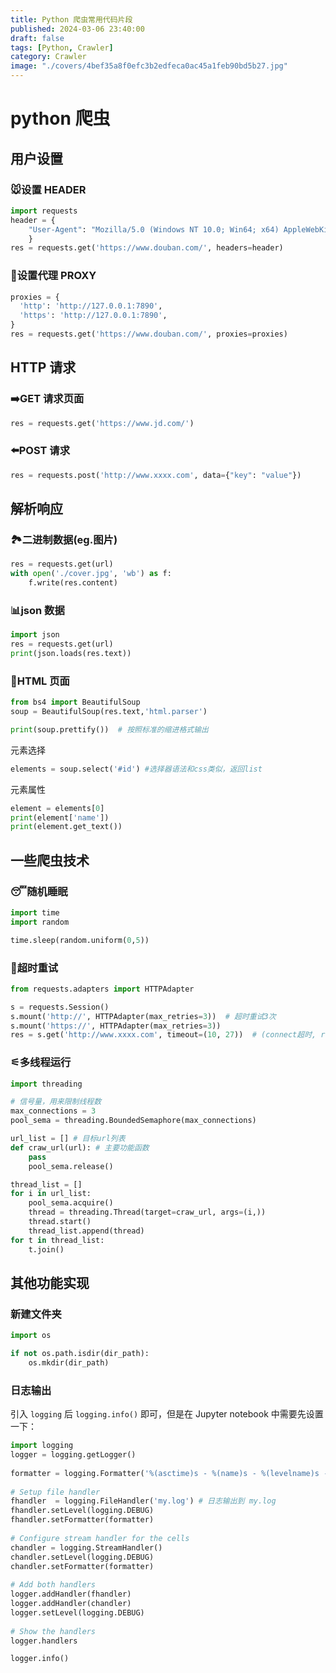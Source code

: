 ```yaml
---
title: Python 爬虫常用代码片段
published: 2024-03-06 23:40:00
draft: false
tags: [Python, Crawler]
category: Crawler
image: "./covers/4bef35a8f0efc3b2edfeca0ac45a1feb90bd5b27.jpg"
---
```


# python 爬虫

## 用户设置

### 🐭设置 HEADER

```python
import requests
header = {
    "User-Agent": "Mozilla/5.0 (Windows NT 10.0; Win64; x64) AppleWebKit/537.36 (KHTML, like Gecko) Chrome/123.0.0.0 Safari/537.36"
    } 
res = requests.get('https://www.douban.com/', headers=header) 
```

### 🚀设置代理 PROXY

```python
proxies = {
  'http': 'http://127.0.0.1:7890',
  'https': 'http://127.0.0.1:7890',
}
res = requests.get('https://www.douban.com/', proxies=proxies) 
```

## HTTP 请求

### ➡️GET 请求页面

```python
res = requests.get('https://www.jd.com/')
```

### ⬅️POST 请求

```python
res = requests.post('http://www.xxxx.com', data={"key": "value"}) 
```

## 解析响应

### 🏞️二进制数据(eg.图片)

```python
res = requests.get(url)
with open('./cover.jpg', 'wb') as f:
    f.write(res.content)
```

### 📊json 数据

```python
import json
res = requests.get(url)
print(json.loads(res.text))
```

### 📑HTML 页面

```python
from bs4 import BeautifulSoup
soup = BeautifulSoup(res.text,'html.parser')

print(soup.prettify())  # 按照标准的缩进格式输出
```

元素选择

```python
elements = soup.select('#id') #选择器语法和css类似，返回list
```

元素属性

```python
element = elements[0]
print(element['name'])
print(element.get_text())
```

## 一些爬虫技术

### 😴随机睡眠

```python
import time
import random

time.sleep(random.uniform(0,5))
```

### 🔁超时重试

```python
from requests.adapters import HTTPAdapter

s = requests.Session()
s.mount('http://', HTTPAdapter(max_retries=3))  # 超时重试3次
s.mount('https://', HTTPAdapter(max_retries=3))
res = s.get('http://www.xxxx.com', timeout=(10, 27))  # (connect超时, read超时)
```

### ⚟多线程运行

```python
import threading

# 信号量，用来限制线程数
max_connections = 3
pool_sema = threading.BoundedSemaphore(max_connections)

url_list = [] # 目标url列表
def craw_url(url): # 主要功能函数
    pass
    pool_sema.release()

thread_list = []
for i in url_list:
    pool_sema.acquire()
    thread = threading.Thread(target=craw_url, args=(i,))
    thread.start()
    thread_list.append(thread)
for t in thread_list:
    t.join()
```

## 其他功能实现

### 新建文件夹

```python
import os

if not os.path.isdir(dir_path):
    os.mkdir(dir_path)
```

### 日志输出

引入 `logging` 后 `logging.info()` 即可，但是在 Jupyter notebook 中需要先设置一下：

```python
import logging
logger = logging.getLogger()
 
formatter = logging.Formatter('%(asctime)s - %(name)s - %(levelname)s - %(message)s')
 
# Setup file handler
fhandler  = logging.FileHandler('my.log') # 日志输出到 my.log
fhandler.setLevel(logging.DEBUG)
fhandler.setFormatter(formatter)
 
# Configure stream handler for the cells
chandler = logging.StreamHandler()
chandler.setLevel(logging.DEBUG)
chandler.setFormatter(formatter)
 
# Add both handlers
logger.addHandler(fhandler)
logger.addHandler(chandler)
logger.setLevel(logging.DEBUG)
 
# Show the handlers
logger.handlers

logger.info()
```

